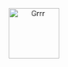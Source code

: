 <p align="center">
<img width="100" src="https://64.media.tumblr.com/55ea788bd7985c7c6c7a4f74587f3004/6eedb839dae60e41-fd/s100x200/5261c767c7455b2d94b31b706d71ad4782b3f7c3.gifv" alt="Grrr">
</p>
